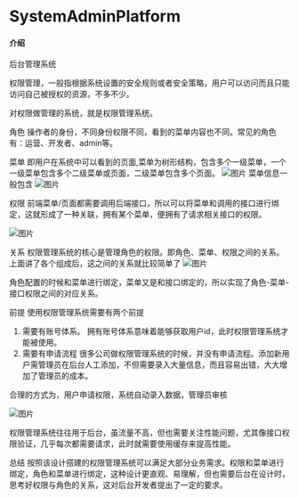 # SystemAdminPlatform

#### 介绍
后台管理系统

权限管理，一般指根据系统设置的安全规则或者安全策略，用户可以访问而且只能访问自己被授权的资源，不多不少。

对权限做管理的系统，就是权限管理系统。


角色
操作者的身份，不同身份权限不同，看到的菜单内容也不同。常见的角色有：运营、开发者、admin等。

菜单
即用户在系统中可以看到的页面,菜单为树形结构，包含多个一级菜单，一个一级菜单包含多个二级菜单或页面，二级菜单包含多个页面。
![图片](https://pic3.zhimg.com/80/v2-e22f2eb26f41b42d29da2c16f3802806_720w.jpg)
菜单信息一般包含
![图片](https://pic4.zhimg.com/80/v2-1f46e2e73fd53f2c1091e790378adb7b_720w.jpg)

权限
前端菜单/页面都需要调用后端接口，所以可以将菜单和调用的接口进行绑定，这就形成了一种关联，拥有某个菜单，便拥有了请求相关接口的权限。

![图片](https://pic3.zhimg.com/80/v2-1123f7290574c3d8c44292454254e79a_720w.jpg)

关系
权限管理系统的核心是管理角色的权限。即角色、菜单、权限之间的关系。上面讲了各个组成后，这之间的关系就比较简单了
![图片](https://pic1.zhimg.com/80/v2-6a2c85b5f6632736a5cd8d41de98bc58_720w.jpg)

角色配置的时候和菜单进行绑定，菜单又是和接口绑定的，所以实现了角色-菜单-接口权限之间的对应关系。

前提
使用权限管理系统需要有两个前提

1. 需要有账号体系。
拥有账号体系意味着能够获取用户id，此时权限管理系统才能被使用。
2. 需要有申请流程
很多公司做权限管理系统的时候，并没有申请流程。添加新用户需管理员在后台人工添加，不但需要录入大量信息，而且容易出错，大大增加了管理员的成本。

合理的方式为，用户申请权限，系统自动录入数据，管理员审核

![图片](https://pic4.zhimg.com/80/v2-041fd5f46079971c6b95bdc468a92c87_720w.jpg)

权限管理系统往往用于后台，虽流量不高，但也需要关注性能问题，尤其像接口权限验证，几乎每次都需要请求，此时就需要使用缓存来提高性能。

总结
按照该设计搭建的权限管理系统可以满足大部分业务需求。权限和菜单进行绑定，角色和菜单进行绑定，这种设计更直观、易理解，但也需要后台在设计时，思考好权限与角色的关系，这对后台开发者提出了一定的要求。

















